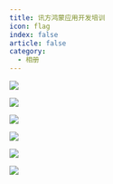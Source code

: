 ```yaml
---
title: 讯方鸿蒙应用开发培训
icon: flag
index: false
article: false
category:
  - 相册
---
```


![](https://drawing-bed-1317825917.cos.ap-chengdu.myqcloud.com/OpenSourceClub/xunfang/%E5%BC%80%E6%BA%90%E9%B8%BF%E8%92%99%E5%9F%B9%E8%AE%AD1.jpg)

![](https://drawing-bed-1317825917.cos.ap-chengdu.myqcloud.com/OpenSourceClub/xunfang/%E5%BC%80%E6%BA%90%E9%B8%BF%E8%92%99%E5%9F%B9%E8%AE%AD2.jpg)

![](https://drawing-bed-1317825917.cos.ap-chengdu.myqcloud.com/OpenSourceClub/xunfang/%E5%BC%80%E6%BA%90%E9%B8%BF%E8%92%99%E5%9F%B9%E8%AE%AD4.jpg)

![](https://drawing-bed-1317825917.cos.ap-chengdu.myqcloud.com/OpenSourceClub/xunfang/%E5%BC%80%E6%BA%90%E9%B8%BF%E8%92%99%E5%9F%B9%E8%AE%AD5.jpg)

![](https://drawing-bed-1317825917.cos.ap-chengdu.myqcloud.com/OpenSourceClub/xunfang/%E5%BC%80%E6%BA%90%E9%B8%BF%E8%92%99%E5%9F%B9%E8%AE%AD6.jpg)

![](https://drawing-bed-1317825917.cos.ap-chengdu.myqcloud.com/OpenSourceClub/xunfang/%E5%BC%80%E6%BA%90%E9%B8%BF%E8%92%99%E5%9F%B9%E8%AE%AD7.jpg)